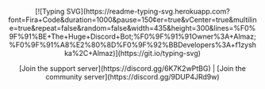<p align="center">
  [![Typing SVG](https://readme-typing-svg.herokuapp.com?font=Fira+Code&duration=1000&pause=150&center=true&vCenter=true&multiline=true&repeat=false&random=false&width=435&height=300&lines=%F0%9F%91%BE+The+Huge+Discord+Bot;%F0%9F%91%91Owner%3A+Almaz;%F0%9F%91%A8%E2%80%8D%F0%9F%92%BBDevelopers%3A+f1zyshka%2C+Almaz)](https://git.io/typing-svg)
</p>
  
<p align="center">
  [Join the support server](https://discord.gg/6K7K2wPtBG) | [Join the community server](https://discord.gg/9DUP4JRd9w)
</p>
